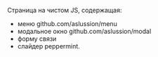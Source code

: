 Страница на чистом JS, содержащая:
- меню github.com/aslussion/menu
- модальное окно github.com/aslussion/modal
- форму связи
- слайдер peppermint.